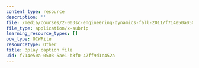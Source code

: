 ```yaml
---
content_type: resource
description: ''
file: /media/courses/2-003sc-engineering-dynamics-fall-2011/f714e50a05035ae1b3f047ff9d1c452a_cecD1w3-SD0.vtt
file_type: application/x-subrip
learning_resource_types: []
ocw_type: OCWFile
resourcetype: Other
title: 3play caption file
uid: f714e50a-0503-5ae1-b3f0-47ff9d1c452a
---
```

